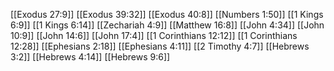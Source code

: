 [[Exodus 27:9]]
[[Exodus 39:32]]
[[Exodus 40:8]]
[[Numbers 1:50]]
[[1 Kings 6:9]]
[[1 Kings 6:14]]
[[Zechariah 4:9]]
[[Matthew 16:8]]
[[John 4:34]]
[[John 10:9]]
[[John 14:6]]
[[John 17:4]]
[[1 Corinthians 12:12]]
[[1 Corinthians 12:28]]
[[Ephesians 2:18]]
[[Ephesians 4:11]]
[[2 Timothy 4:7]]
[[Hebrews 3:2]]
[[Hebrews 4:14]]
[[Hebrews 9:6]]
